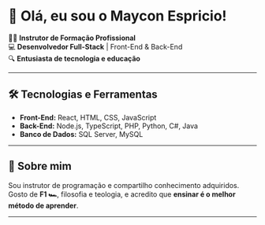 # 👋 Olá, eu sou o Maycon Espricio!

👨‍🏫 **Instrutor de Formação Profissional**  
💻 **Desenvolvedor Full-Stack** | Front-End & Back-End  
🔍 **Entusiasta de tecnologia e educação**

---

## 🛠️ **Tecnologias e Ferramentas**
- **Front-End:** React, HTML, CSS, JavaScript  
- **Back-End:** Node.js, TypeScript, PHP, Python, C#, Java
- **Banco de Dados:** SQL Server, MySQL   

---

## 📘 **Sobre mim**
Sou instrutor de programação e compartilho conhecimento adquiridos.  
Gosto de **F1 🏎️**, filosofia e teologia, e acredito que **ensinar é o melhor método de aprender**.  

---
